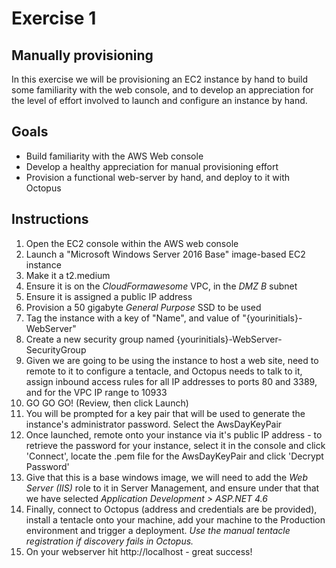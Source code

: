 # Exercise 1

## Manually provisioning

In this exercise we will be provisioning an EC2 instance by hand to build some familiarity with the web console, and to develop an appreciation for the level of effort involved to launch and configure an instance by hand.

## Goals

* Build familiarity with the AWS Web console
* Develop a healthy appreciation for manual provisioning effort
* Provision a functional web-server by hand, and deploy to it with Octopus

## Instructions

 1. Open the EC2 console within the AWS web console
 2. Launch a "Microsoft Windows Server 2016 Base" image-based EC2 instance
 3. Make it a t2.medium
 4. Ensure it is on the *CloudFormawesome* VPC, in the *DMZ B* subnet
 5. Ensure it is assigned a public IP address
 6. Provision a 50 gigabyte *General Purpose* SSD to be used
 7. Tag the instance with a key of "Name", and value of "{yourinitials}-WebServer"
 8. Create a new security group named {yourinitials}-WebServer-SecurityGroup
 9. Given we are going to be using the instance to host a web site, need to remote to it to configure a tentacle, and Octopus needs to talk to it, assign inbound access rules for all IP addresses to ports 80 and 3389, and for the VPC IP range to 10933
 10. GO GO GO! (Review, then click Launch)
 11. You will be prompted for a key pair that will be used to generate the instance's administrator password. Select the AwsDayKeyPair
 12. Once launched, remote onto your instance via it's public IP address - to retrieve the password for your instance, select it in the console and click 'Connect', locate the .pem file for the AwsDayKeyPair and click 'Decrypt Password'
 13. Give that this is a base windows image, we will need to add the *Web Server (IIS)* role to it in Server Management, and ensure under that that we have selected *Application Development > ASP.NET 4.6*
 14. Finally, connect to Octopus (address and credentials are be provided), install a tentacle onto your machine, add your machine to the Production environment and trigger a deployment. _Use the manual tentacle registration if discovery fails in Octopus._
 15. On your webserver hit http://localhost - great success!
